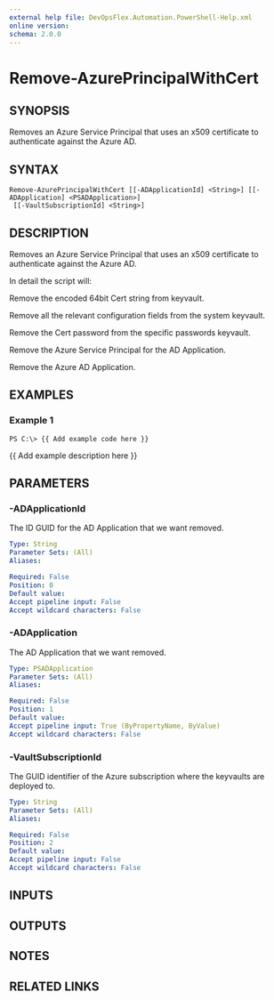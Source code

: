 ```yaml
---
external help file: DevOpsFlex.Automation.PowerShell-Help.xml
online version: 
schema: 2.0.0
---
```


# Remove-AzurePrincipalWithCert
## SYNOPSIS
Removes an Azure Service Principal that uses an x509 certificate to authenticate against the Azure AD.

## SYNTAX

```
Remove-AzurePrincipalWithCert [[-ADApplicationId] <String>] [[-ADApplication] <PSADApplication>]
 [[-VaultSubscriptionId] <String>]
```

## DESCRIPTION
Removes an Azure Service Principal that uses an x509 certificate to authenticate against the Azure AD.

In detail the script will:

Remove the encoded 64bit Cert string from keyvault.

Remove all the relevant configuration fields from the system keyvault.

Remove the Cert password from the specific passwords keyvault.

Remove the Azure Service Principal for the AD Application.

Remove the Azure AD Application.

## EXAMPLES

### Example 1
```
PS C:\> {{ Add example code here }}
```

{{ Add example description here }}

## PARAMETERS

### -ADApplicationId
The ID GUID for the AD Application that we want removed.

```yaml
Type: String
Parameter Sets: (All)
Aliases: 

Required: False
Position: 0
Default value: 
Accept pipeline input: False
Accept wildcard characters: False
```

### -ADApplication
The AD Application that we want removed.

```yaml
Type: PSADApplication
Parameter Sets: (All)
Aliases: 

Required: False
Position: 1
Default value: 
Accept pipeline input: True (ByPropertyName, ByValue)
Accept wildcard characters: False
```

### -VaultSubscriptionId
The GUID identifier of the Azure subscription where the keyvaults are deployed to.

```yaml
Type: String
Parameter Sets: (All)
Aliases: 

Required: False
Position: 2
Default value: 
Accept pipeline input: False
Accept wildcard characters: False
```

## INPUTS

## OUTPUTS

## NOTES

## RELATED LINKS

